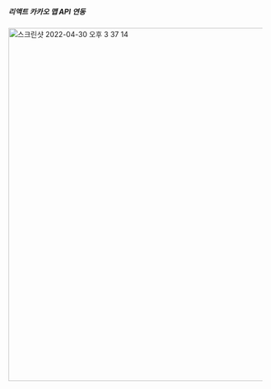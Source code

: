 ##### 리액트 카카오 맵 API 연동 #####
<img width="700" alt="스크린샷 2022-04-30 오후 3 37 14" src="https://user-images.githubusercontent.com/19422885/166094801-a7b8470f-694d-4f56-8d4a-ac209abfde5d.png">
